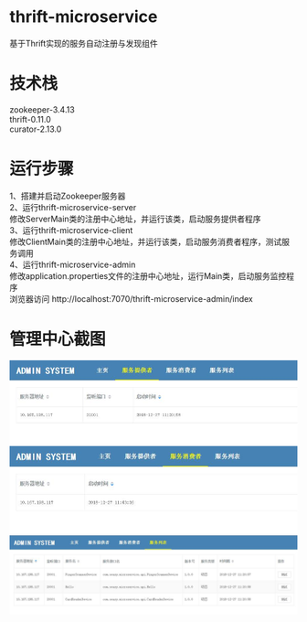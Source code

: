 # thrift-microservice  
基于Thrift实现的服务自动注册与发现组件  

# 技术栈  
zookeeper-3.4.13  
thrift-0.11.0  
curator-2.13.0  

# 运行步骤  
1、搭建并启动Zookeeper服务器  
2、运行thrift-microservice-server  
修改ServerMain类的注册中心地址，并运行该类，启动服务提供者程序  
3、运行thrift-microservice-client  
修改ClientMain类的注册中心地址，并运行该类，启动服务消费者程序，测试服务调用  
4、运行thrift-microservice-admin  
修改application.properties文件的注册中心地址，运行Main类，启动服务监控程序  
浏览器访问 http://localhost:7070/thrift-microservice-admin/index

# 管理中心截图  
<img src="https://github.com/chenjuwen/thrift-microservice/blob/master/doc/111.jpg" />
<img src="https://github.com/chenjuwen/thrift-microservice/blob/master/doc/222.jpg" />
<img src="https://github.com/chenjuwen/thrift-microservice/blob/master/doc/333.jpg" />
